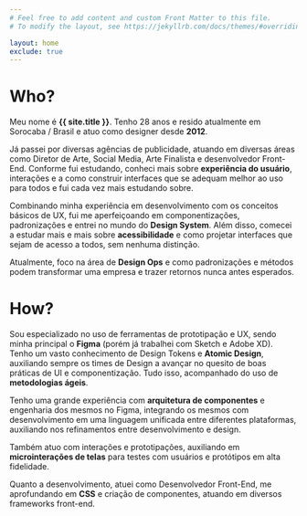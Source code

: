 ```yaml
---
# Feel free to add content and custom Front Matter to this file.
# To modify the layout, see https://jekyllrb.com/docs/themes/#overriding-theme-defaults

layout: home
exclude: true
---
```


# Who?

Meu nome é **{{ site.title }}**. Tenho 28 anos e resido atualmente em Sorocaba / Brasil e atuo como designer desde **2012**.
    
Já passei por diversas agências de publicidade, atuando em diversas áreas como Diretor de Arte, Social Media, Arte Finalista e desenvolvedor Front-End. Conforme fui estudando, conheci mais sobre **experiência do usuário**, interações e a como construir interfaces que se adequam melhor ao uso para todos e fui cada vez mais estudando sobre.
    
Combinando minha experiência em desenvolvimento com os conceitos básicos de UX, fui me aperfeiçoando em componentizações, padronizações e entrei no mundo do **Design System**. Além disso, comecei a estudar mais e mais sobre **acessibilidade** e como projetar interfaces que sejam de acesso a todos, sem nenhuma distinção.
    
Atualmente, foco na área de **Design Ops** e como padronizações e métodos podem transformar uma empresa e trazer retornos nunca antes esperados.

# How?

Sou especializado no uso de ferramentas de prototipação e UX, sendo minha principal o **Figma** (porém já trabalhei com Sketch e Adobe XD). Tenho um vasto conhecimento de Design Tokens e **Atomic Design**, auxiliando sempre os times de Design a avançar no quesito de boas práticas de UI e componentização. Tudo isso, acompanhado do uso de **metodologias ágeis**.

Tenho uma grande experiência com **arquitetura de componentes** e engenharia dos mesmos no Figma, integrando os mesmos com desenvolvimento em uma linguagem unificada entre diferentes plataformas, auxiliando nos refinamentos entre desenvolvimento e design.

Também atuo com interações e prototipações, auxiliando em **microinterações de telas** para testes com usuários e protótipos em alta fidelidade.

Quanto a desenvolvimento, atuei como Desenvolvedor Front-End, me aprofundando em **CSS** e criação de componentes, atuando em diversos frameworks front-end.
